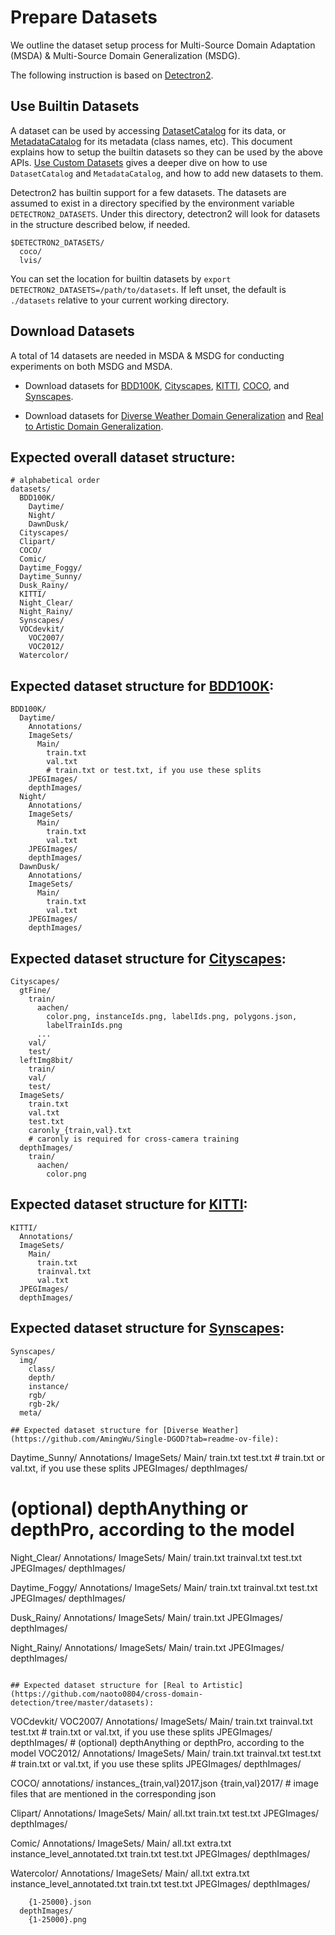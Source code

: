 # Prepare Datasets

We outline the dataset setup process for Multi-Source Domain Adaptation (MSDA) & Multi-Source Domain Generalization (MSDG).

The following instruction is based on [Detectron2](https://github.com/facebookresearch/detectron2/blob/main/datasets/README.md).

## Use Builtin Datasets

A dataset can be used by accessing [DatasetCatalog](https://detectron2.readthedocs.io/modules/data.html#detectron2.data.DatasetCatalog)
for its data, or [MetadataCatalog](https://detectron2.readthedocs.io/modules/data.html#detectron2.data.MetadataCatalog) for its metadata (class names, etc).
This document explains how to setup the builtin datasets so they can be used by the above APIs.
[Use Custom Datasets](https://detectron2.readthedocs.io/tutorials/datasets.html) gives a deeper dive on how to use `DatasetCatalog` and `MetadataCatalog`,
and how to add new datasets to them.

Detectron2 has builtin support for a few datasets.
The datasets are assumed to exist in a directory specified by the environment variable
`DETECTRON2_DATASETS`.
Under this directory, detectron2 will look for datasets in the structure described below, if needed.
```
$DETECTRON2_DATASETS/
  coco/
  lvis/
```

You can set the location for builtin datasets by `export DETECTRON2_DATASETS=/path/to/datasets`.
If left unset, the default is `./datasets` relative to your current working directory.

## Download Datasets

A total of 14 datasets are needed in MSDA & MSDG for conducting experiments on both MSDG and MSDA.

- Download datasets for [BDD100K](http://bdd-data.berkeley.edu/), [Cityscapes](https://www.cityscapes-dataset.com/), [KITTI](https://www.cvlibs.net/datasets/kitti/eval_object.php?obj_benchmark=2d), [COCO](https://cocodataset.org/#download), and [Synscapes](https://synscapes.on.liu.se/download.html).

- Download datasets for [Diverse Weather Domain Generalization](https://github.com/AmingWu/Single-DGOD?tab=readme-ov-file) and [Real to Artistic Domain Generalization](https://github.com/naoto0804/cross-domain-detection/tree/master/datasets).

## Expected overall dataset structure:
```
# alphabetical order
datasets/
  BDD100K/
    Daytime/
    Night/
    DawnDusk/
  Cityscapes/
  Clipart/
  COCO/
  Comic/
  Daytime_Foggy/
  Daytime_Sunny/
  Dusk_Rainy/
  KITTI/
  Night_Clear/
  Night_Rainy/
  Synscapes/
  VOCdevkit/
    VOC2007/
    VOC2012/
  Watercolor/
```

## Expected dataset structure for [BDD100K](http://bdd-data.berkeley.edu/):
```
BDD100K/
  Daytime/
    Annotations/
    ImageSets/
      Main/
        train.txt
        val.txt
        # train.txt or test.txt, if you use these splits
    JPEGImages/
    depthImages/
  Night/
    Annotations/
    ImageSets/
      Main/
        train.txt
        val.txt
    JPEGImages/
    depthImages/
  DawnDusk/
    Annotations/
    ImageSets/
      Main/
        train.txt
        val.txt
    JPEGImages/
    depthImages/
```

## Expected dataset structure for [Cityscapes](https://www.cityscapes-dataset.com/):
```
Cityscapes/
  gtFine/
    train/
      aachen/
        color.png, instanceIds.png, labelIds.png, polygons.json,
        labelTrainIds.png
      ...
    val/
    test/
  leftImg8bit/
    train/
    val/
    test/
  ImageSets/
    train.txt
    val.txt
    test.txt
    caronly_{train,val}.txt
    # caronly is required for cross-camera training
  depthImages/
    train/
      aachen/
        color.png
```

## Expected dataset structure for [KITTI](https://www.cvlibs.net/datasets/kitti/eval_object.php?obj_benchmark=2d):
```
KITTI/
  Annotations/
  ImageSets/
    Main/
      train.txt
      trainval.txt
      val.txt
  JPEGImages/
  depthImages/
```

## Expected dataset structure for [Synscapes](https://synscapes.on.liu.se/download.html):
```
Synscapes/
  img/
    class/
    depth/
    instance/
    rgb/
    rgb-2k/
  meta/

## Expected dataset structure for [Diverse Weather](https://github.com/AmingWu/Single-DGOD?tab=readme-ov-file):

```
Daytime_Sunny/
  Annotations/
  ImageSets/
    Main/
      train.txt
      test.txt
      # train.txt or val.txt, if you use these splits
  JPEGImages/
  depthImages/
  # (optional) depthAnything or depthPro, according to the model

Night_Clear/
  Annotations/
  ImageSets/
    Main/
      train.txt
      trainval.txt
      test.txt
  JPEGImages/
  depthImages/

Daytime_Foggy/
  Annotations/
  ImageSets/
    Main/
      train.txt
      trainval.txt
      test.txt
  JPEGImages/
  depthImages/

Dusk_Rainy/
  Annotations/
  ImageSets/
    Main/
      train.txt
  JPEGImages/
  depthImages/

Night_Rainy/
  Annotations/
  ImageSets/
    Main/
      train.txt
  JPEGImages/
  depthImages/
```

## Expected dataset structure for [Real to Artistic](https://github.com/naoto0804/cross-domain-detection/tree/master/datasets):

```
VOCdevkit/
  VOC2007/
    Annotations/
    ImageSets/
      Main/
        train.txt
        trainval.txt
        test.txt
        # train.txt or val.txt, if you use these splits
    JPEGImages/
    depthImages/
    # (optional) depthAnything or depthPro, according to the model
  VOC2012/
    Annotations/
    ImageSets/
      Main/
        train.txt
        trainval.txt
        test.txt
        # train.txt or val.txt, if you use these splits
    JPEGImages/
    depthImages/

COCO/
  annotations/
    instances_{train,val}2017.json
  {train,val}2017/
    # image files that are mentioned in the corresponding json

Clipart/
  Annotations/
  ImageSets/
    Main/
      all.txt
      train.txt
      test.txt
  JPEGImages/
  depthImages/

Comic/
  Annotations/
  ImageSets/
    Main/
      all.txt
      extra.txt
      instance_level_annotated.txt
      train.txt
      test.txt
  JPEGImages/
  depthImages/

Watercolor/
  Annotations/
  ImageSets/
    Main/
      all.txt
      extra.txt
      instance_level_annotated.txt
      train.txt
      test.txt
  JPEGImages/
  depthImages/
```
    {1-25000}.json
  depthImages/
    {1-25000}.png
```
